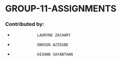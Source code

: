 # GROUP-11-ASSIGNMENTS
### Contributed by:
*                LAURYNE ZACHARY
*                ONOSEN AZIEGBE
*                HISHAN SAYANTHAN 
